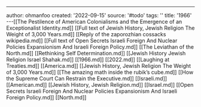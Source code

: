 ---
author: ohmanfoo
created: '2022-09-15'
source: '#todo'
tags: ''
title: '1966'
---[[The Pestilence of American Colonialisms and the Emergence of an Exceptionalist Identity.md]]
[[Full text of Jewish History, Jewish Religion The Weight of 3,000 Years.md]]
[[Reply of the zaporozhian cossacks wikipedia.md]]
[[Full text of Open Secrets Israeli Foreign And Nuclear Policies Expansionism And Israeli Foreign Policy.md]]
[[The Leviathan of the North.md]]
[[Rethinking Self Determination.md]]
[[Jewish History Jewish Religion Israel Shahak.md]]
[[1966.md]]
[[2022.md]]
[[Laughing at Treaties.md]]
[[America.md]]
[[Jewish History, Jewish Religion The Weight of 3,000 Years.md]]
[[The amazing math inside the rubik’s cube.md]]
[[How the Supreme Court Can Restrain the Executive.md]]
[[Israeli.md]]
[[American.md]]
[[Jewish History, Jewish Religion.md]]
[[Israel.md]]
[[Open Secrets Israeli Foreign And Nuclear Policies Expansionism And Israeli Foreign Policy.md]]
[[North.md]]
